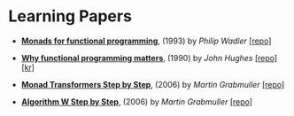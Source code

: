 # Learning Papers

* [**Monads for functional programming**](https://homepages.inf.ed.ac.uk/wadler/papers/marktoberdorf/baastad.pdf), (1993) by *Philip Wadler* [[repo]](./MonadsForFP/)

* [**Why functional programming matters**](http://www.cse.chalmers.se/~rjmh/Papers/whyfp.html), (1990) by *John Hughes* [[repo]](./WhyFunctionalProgrammingMatters/) [[kr]](https://medium.com/@jooyunghan/%EC%99%9C-%ED%95%A8%EC%88%98%ED%98%95-%ED%94%84%EB%A1%9C%EA%B7%B8%EB%9E%98%EB%B0%8D%EC%9D%B4-%EC%A4%91%EC%9A%94%ED%95%9C%EA%B0%80-john-hughes-1989-f6a1074a055b)

* [**Monad Transformers Step by Step**](https://github.com/mgrabmueller/TransformersStepByStep/blob/master/pdf/Transformers.pdf), (2006) by *Martin Grabmuller* [[repo]](./MonadTransformerStepByStep/)


* [**Algorithm W Step by Step**](https://github.com/mgrabmueller/AlgorithmW), (2006) by *Martin Grabmuller* [[repo]](./AlgorithmW/)
